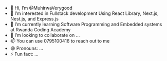 - 👋 Hi, I’m @MuhirwaVerygood
- 👀 I’m interested in Fullstack development Using React Library, Next.js, Nest.js, and Express.js 
- 🌱 I’m currently learning Software Programming and Embedded systems at Rwanda Coding Academy 
- 💞️ I’m looking to collaborate on ...
- 📫 You can use 0795100416 to reach out to me 
- 😄 Pronouns: ...
- ⚡ Fun fact: ...

<!---
MuhirwaVerygood/MuhirwaVerygood is a ✨ special ✨ repository because its `README.md` (this file) appears on your GitHub profile.
You can click the Preview link to take a look at your changes.
--->
